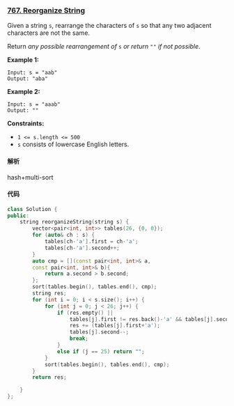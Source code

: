### [767. Reorganize String](https://leetcode.com/problems/reorganize-string/)

Given a string `s`, rearrange the characters of `s` so that any two adjacent characters are not the same.

Return *any possible rearrangement of* `s` *or return* `""` *if not possible*.

 

**Example 1:**

```
Input: s = "aab"
Output: "aba"
```

**Example 2:**

```
Input: s = "aaab"
Output: ""
```

 

**Constraints:**

- `1 <= s.length <= 500`
- `s` consists of lowercase English letters.

#### 解析

hash+multi-sort

#### 代码

```c++
class Solution {
public:
    string reorganizeString(string s) {
        vector<pair<int, int>> tables(26, {0, 0});
        for (auto& ch : s) {
            tables[ch-'a'].first = ch-'a';
            tables[ch-'a'].second++;
        }
        auto cmp = [](const pair<int, int>& a, 
        const pair<int, int>& b){
            return a.second > b.second;
        };
        sort(tables.begin(), tables.end(), cmp);
        string res;
        for (int i = 0; i < s.size(); i++) {
            for (int j = 0; j < 26; j++) {
                if (res.empty() || 
                    tables[j].first != res.back()-'a' && tables[j].second > 0) {
                    res += (tables[j].first+'a');
                    tables[j].second--;
                    break;
                }
                else if (j == 25) return "";
            }
            sort(tables.begin(), tables.end(), cmp);
        }
        return res;

    }
};
```
